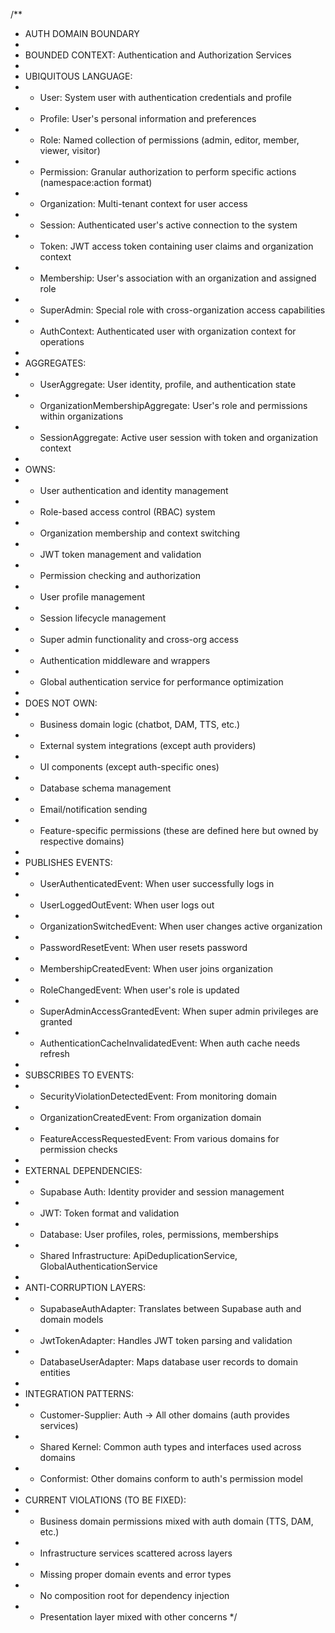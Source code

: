/**
 * AUTH DOMAIN BOUNDARY
 * 
 * BOUNDED CONTEXT: Authentication and Authorization Services
 * 
 * UBIQUITOUS LANGUAGE:
 * - User: System user with authentication credentials and profile
 * - Profile: User's personal information and preferences
 * - Role: Named collection of permissions (admin, editor, member, viewer, visitor)
 * - Permission: Granular authorization to perform specific actions (namespace:action format)
 * - Organization: Multi-tenant context for user access
 * - Session: Authenticated user's active connection to the system
 * - Token: JWT access token containing user claims and organization context
 * - Membership: User's association with an organization and assigned role
 * - SuperAdmin: Special role with cross-organization access capabilities
 * - AuthContext: Authenticated user with organization context for operations
 * 
 * AGGREGATES:
 * - UserAggregate: User identity, profile, and authentication state
 * - OrganizationMembershipAggregate: User's role and permissions within organizations
 * - SessionAggregate: Active user session with token and organization context
 * 
 * OWNS:
 * - User authentication and identity management
 * - Role-based access control (RBAC) system
 * - Organization membership and context switching
 * - JWT token management and validation
 * - Permission checking and authorization
 * - User profile management
 * - Session lifecycle management
 * - Super admin functionality and cross-org access
 * - Authentication middleware and wrappers
 * - Global authentication service for performance optimization
 * 
 * DOES NOT OWN:
 * - Business domain logic (chatbot, DAM, TTS, etc.)
 * - External system integrations (except auth providers)
 * - UI components (except auth-specific ones)
 * - Database schema management
 * - Email/notification sending
 * - Feature-specific permissions (these are defined here but owned by respective domains)
 * 
 * PUBLISHES EVENTS:
 * - UserAuthenticatedEvent: When user successfully logs in
 * - UserLoggedOutEvent: When user logs out
 * - OrganizationSwitchedEvent: When user changes active organization
 * - PasswordResetEvent: When user resets password
 * - MembershipCreatedEvent: When user joins organization
 * - RoleChangedEvent: When user's role is updated
 * - SuperAdminAccessGrantedEvent: When super admin privileges are granted
 * - AuthenticationCacheInvalidatedEvent: When auth cache needs refresh
 * 
 * SUBSCRIBES TO EVENTS:
 * - SecurityViolationDetectedEvent: From monitoring domain
 * - OrganizationCreatedEvent: From organization domain
 * - FeatureAccessRequestedEvent: From various domains for permission checks
 * 
 * EXTERNAL DEPENDENCIES:
 * - Supabase Auth: Identity provider and session management
 * - JWT: Token format and validation
 * - Database: User profiles, roles, permissions, memberships
 * - Shared Infrastructure: ApiDeduplicationService, GlobalAuthenticationService
 * 
 * ANTI-CORRUPTION LAYERS:
 * - SupabaseAuthAdapter: Translates between Supabase auth and domain models
 * - JwtTokenAdapter: Handles JWT token parsing and validation
 * - DatabaseUserAdapter: Maps database user records to domain entities
 * 
 * INTEGRATION PATTERNS:
 * - Customer-Supplier: Auth → All other domains (auth provides services)
 * - Shared Kernel: Common auth types and interfaces used across domains
 * - Conformist: Other domains conform to auth's permission model
 * 
 * CURRENT VIOLATIONS (TO BE FIXED):
 * - Business domain permissions mixed with auth domain (TTS, DAM, etc.)
 * - Infrastructure services scattered across layers
 * - Missing proper domain events and error types
 * - No composition root for dependency injection
 * - Presentation layer mixed with other concerns
 */ 